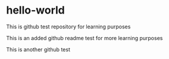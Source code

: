 # hello-world
This is github test repository for learning purposes

This is an added github readme test for more learning purposes

This is another github test
